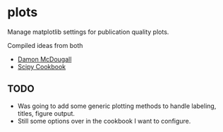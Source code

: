 plots
=====

Manage matplotlib settings for publication quality plots.

Compiled ideas from both
* [Damon McDougall](http://damon-is-a-geek.com/publication-ready-the-first-time-beautiful-reproducible-plots-with-matplotlib.html)
* [Scipy Cookbook](http://wiki.scipy.org/Cookbook/Matplotlib/LaTeX_Examples)


TODO
----
- Was going to add some generic plotting methods to handle labeling,
  titles, figure output.
- Still some options over in the cookbook I want to configure.

